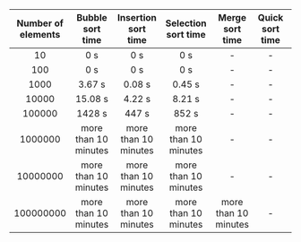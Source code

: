 | Number of elements |   Bubble sort time   | Insertion sort time  | Selection sort time  |   Merge sort time    | Quick sort time | Sorted time |
|:------------------:|:--------------------:|:--------------------:|:--------------------:|:--------------------:|:---------------:|:-----------:|
|         10         |       0 s        |       0 s        |       0 s        |       -       |     -     |   -   |
|        100         |       0 s        |       0 s        |       0 s        |       -        |     -     |   -   |
|        1000        |        3.67 s        |       0.08 s        |        0.45 s        |       -        |     -   |    -    |
|       10000        |        15.08 s        |        4.22 s        |        8.21 s        |        -       |     -     |  -   |
|       100000       |     1428 s      |       447 s        |       852 s       |        -        |     -      |   -    |
|      1000000       | more than 10 minutes | more than 10 minutes | more than 10 minutes |        -        |     -      |   -    |
|      10000000      | more than 10 minutes | more than 10 minutes | more than 10 minutes |       -        |     -      |   -    |
|     100000000      | more than 10 minutes | more than 10 minutes | more than 10 minutes | more than 10 minutes |     -     |   -   |
